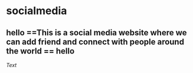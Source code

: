 # socialmedia

## hello ==This is a social media website where we can add friend and connect with people around the world == hello



_Text_

